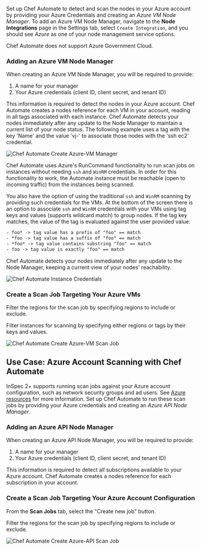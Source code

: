 Set up Chef Automate to detect and scan the nodes in your Azure account by providing your Azure Credentials and creating an _Azure VM Node Manager_. To add an Azure VM Node Manager, navigate to the **Node Integrations** page in the Settings tab, select `Create Integration`, and you should see _Azure_ as one of your node management service options.

Chef Automate does not support Azure Government Cloud.

<!-- markdownlint-disable-file MD002 -->

### Adding an Azure VM Node Manager

When creating an Azure VM Node Manager, you will be required to provide:

1. A name for your manager
1. Your Azure credentials (client ID, client secret, and tenant ID)

This information is required to detect the nodes in your Azure account. Chef Automate creates a nodes reference for each VM in your account, reading in all tags associated with each instance. Chef Automate detects your nodes immediately after any update to the Node Manager to maintain a current list of your node status. The following example uses a tag with the key 'Name' and the value 'vj-' to associate those nodes with the 'ssh ec2' credential.

![Chef Automate Create Azure-VM Manager](/images/automate/create-azure-vm-mgr.png)

Chef Automate uses Azure's RunCommand functionality to run scan jobs on instances without needing `ssh` and `WinRM` credentials. In order for this functionality to work, the Automate instance must be reachable (open to incoming traffic) from the instances being scanned.

You also have the option of using the traditional `ssh` and `WinRM` scanning by providing such credentials for the VMs. At the bottom of the screen there is an option to associate `ssh` and `WinRM` credentials with your VMs using tag keys and values (supports wildcard match) to group nodes. If the tag key matches, the value of the tag is evaluated against the user provided value:

```txt
- foo* -> tag value has a prefix of "foo" == match
- *foo -> tag value has a suffix of "foo" == match
- *foo* -> tag value contains substring "foo" == match
- foo -> tag value is exactly "foo" == match
```

Chef Automate detects your nodes immediately after any update to the Node Manager, keeping a current view of your nodes' reachability.

![Chef Automate Instance Credentials](/images/automate/instance-credentials.png)

### Create a Scan Job Targeting Your Azure VMs

Filter the regions for the scan job by specifying regions to include or exclude.

Filter instances for scanning by specifying either regions or tags by their keys and values.

![Chef Automate Create Azure-VM Scan Job](/images/automate/create-azure-vm-scanjob.png)

## Use Case: Azure Account Scanning with Chef Automate

InSpec 2+ supports running scan jobs against your Azure account configuration, such as network security groups and ad users. See [Azure resources](https://docs.chef.io/inspec/resources/#azure) for more information.
Set up Chef Automate to run these scan jobs by providing your Azure credentials and creating an _Azure API Node Manager_.

### Adding an Azure API Node Manager

When creating an Azure API Node Manager, you will be required to provide:

1. A name for your manager
2. Your Azure credentials (client ID, client secret, and tenant ID)

This information is required to detect all subscriptions available to your Azure account. Chef Automate creates a nodes reference for each subscription in your account.

### Create a Scan Job Targeting Your Azure Account Configuration

From the **Scan Jobs** tab, select the "Create new job" button.

Filter the regions for the scan job by specifying regions to include or exclude.

![Chef Automate Create Azure-API Scan Job](/images/automate/create-azure-api-scanjob.png)
